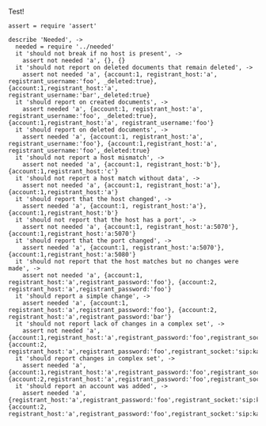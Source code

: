 Test!

    assert = require 'assert'

    describe 'Needed', ->
      needed = require '../needed'
      it 'should not break if no host is present', ->
        assert not needed 'a', {}, {}
      it 'should not report on deleted documents that remain deleted', ->
        assert not needed 'a', {account:1, registrant_host:'a', registrant_username:'foo', _deleted:true}, {account:1,registrant_host:'a', registrant_username:'bar',_deleted:true}
      it 'should report on created documents', ->
        assert needed 'a', {account:1, registrant_host:'a', registrant_username:'foo', _deleted:true}, {account:1,registrant_host:'a', registrant_username:'foo'}
      it 'should report on deleted documents', ->
        assert needed 'a', {account:1, registrant_host:'a', registrant_username:'foo'}, {account:1,registrant_host:'a', registrant_username:'foo',_deleted:true}
      it 'should not report a host mismatch', ->
        assert not needed 'a', {account:1, registrant_host:'b'}, {account:1,registrant_host:'c'}
      it 'should not report a host match without data', ->
        assert not needed 'a', {account:1, registrant_host:'a'}, {account:1,registrant_host:'a'}
      it 'should report that the host changed', ->
        assert needed 'a', {account:1, registrant_host:'a'}, {account:1,registrant_host:'b'}
      it 'should not report that the host has a port', ->
        assert not needed 'a', {account:1, registrant_host:'a:5070'}, {account:1,registrant_host:'a:5070'}
      it 'should report that the port changed', ->
        assert needed 'a', {account:1, registrant_host:'a:5070'}, {account:1,registrant_host:'a:5080'}
      it 'should not report that the host matches but no changes were made', ->
        assert not needed 'a', {account:1, registrant_host:'a',registrant_password:'foo'}, {account:2, registrant_host:'a',registrant_password:'foo'}
      it 'should report a simple change', ->
        assert needed 'a', {account:1, registrant_host:'a',registrant_password:'foo'}, {account:2, registrant_host:'a',registrant_password:'bar'}
      it 'should not report lack of changes in a complex set', ->
        assert not needed 'a', {account:1,registrant_host:'a',registrant_password:'foo',registrant_socket:'sip:ka'}, {account:2, registrant_host:'a',registrant_password:'foo',registrant_socket:'sip:ka'}
      it 'should report changes in complex set', ->
        assert needed 'a', {account:1,registrant_host:'a',registrant_password:'foo',registrant_socket:'sip:ka'}, {account:2,registrant_host:'a',registrant_password:'foo',registrant_socket:'sip:lo'}
      it 'should report an account was added', ->
        assert needed 'a', {registrant_host:'a',registrant_password:'foo',registrant_socket:'sip:ka'}, {account:2, registrant_host:'a',registrant_password:'foo',registrant_socket:'sip:ka'}
